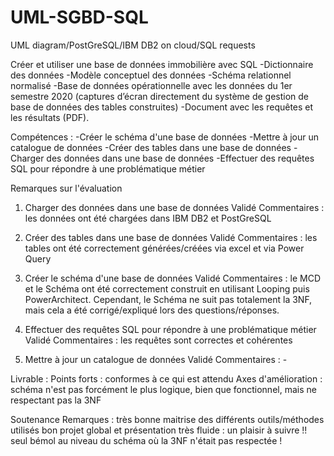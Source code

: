 # UML-SGBD-SQL
UML diagram/PostGreSQL/IBM DB2 on cloud/SQL requests

Créer et utiliser une base de données immobilière avec SQL 
-Dictionnaire des données 
-Modèle conceptuel des données 
-Schéma relationnel normalisé 
-Base de données opérationnelle avec les données du 1er semestre 2020 (captures d’écran directement du système de gestion de base de données des tables construites) -Document avec les requêtes et les résultats (PDF).  

Compétences : 
-Créer le schéma d'une base de données 
-Mettre à jour un catalogue de données
-Créer des tables dans une base de données 
-Charger des données dans une base de données 
-Effectuer des requêtes SQL pour répondre à une problématique métier

Remarques sur l'évaluation
1. Charger des données dans une base de données
Validé 
Commentaires : les données ont été chargées dans IBM DB2 et PostGreSQL

2. Créer des tables dans une base de données
Validé
Commentaires : les tables ont été correctement générées/créées via excel et via Power Query

3. Créer le schéma d'une base de données
Validé
Commentaires : le MCD et le Schéma ont été correctement construit en utilisant Looping puis PowerArchitect. Cependant, le Schéma ne suit pas totalement la 3NF, mais cela a été corrigé/expliqué lors des questions/réponses.

4. Effectuer des requêtes SQL pour répondre à une problématique métier
Validé
Commentaires : les requêtes sont correctes et cohérentes

5. Mettre à jour un catalogue de données
Validé
Commentaires : -

 Livrable :
Points forts : conformes à ce qui est attendu
Axes d'amélioration : schéma n'est pas forcément le plus logique, bien que fonctionnel, mais ne respectant pas la 3NF


Soutenance
Remarques :
très bonne maitrise des différents outils/méthodes utilisés
bon projet global et présentation très fluide : un plaisir à suivre !!
seul bémol au niveau du schéma où la 3NF n'était pas respectée !

